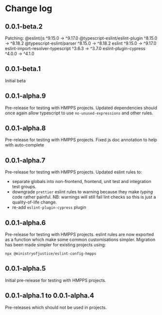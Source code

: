 # Change log

## 0.0.1-beta.2

Patching:
  @eslint/js                         ^9.15.0  →  ^9.17.0
  @typescript-eslint/eslint-plugin   ^8.15.0  →  ^8.18.2
  @typescript-eslint/parser          ^8.15.0  →  ^8.18.2
  eslint                             ^9.15.0  →  ^9.17.0
  eslint-import-resolver-typescript   ^3.6.3  →   ^3.7.0
  eslint-plugin-cypress               ^4.0.0  →   ^4.1.0

## 0.0.1-beta.1

Initial beta

## 0.0.1-alpha.9

Pre-release for testing with HMPPS projects.
Updated dependencies should once again allow typescript to use `no-unused-expressions` and other rules.

## 0.0.1-alpha.8

Pre-release for testing with HMPPS projects.
Fixed js doc annotation to help with auto-complete

## 0.0.1-alpha.7

Pre-release for testing with HMPPS projects.
Updated eslint rules to:

- separate globals into non-frontend, frontend, unit test and integration test groups.
- downgrade `prettier` eslint rules to warning because they make _typing_ code rather painful.
  NB: warnings will still fail lint checks so this is just a quality-of-life change.
- re-add `eslint-plugin-cypress` plugin

## 0.0.1-alpha.6

Pre-release for testing with HMPPS projects.
eslint rules are now exported as a function which make some common customisations simpler.
Migration has been made simpler for existing projects using:

```shell
npx @ministryofjustice/eslint-config-hmpps
```

## 0.0.1-alpha.5

Initial pre-release for testing with HMPPS projects.

## 0.0.1-alpha.1 to 0.0.1-alpha.4

Pre-releases which should not be used in projects.
